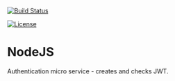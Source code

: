 
[![Build Status](https://travis-ci.org/ekarpovs/authentication.svg?branch=master)](https://travis-ci.org/ekarpovs/authentication)

[![License](https://img.shields.io/github/license/mashape/apistatus.svg)]()

# NodeJS

Authentication micro service - creates and checks JWT.
